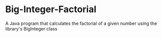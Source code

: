 # Big-Integer-Factorial
A Java program that calculates the factorial of a given number using the library's BigInteger class
